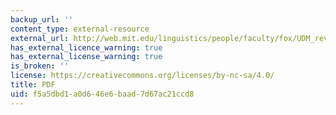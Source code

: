 ```yaml
---
backup_url: ''
content_type: external-resource
external_url: http://web.mit.edu/linguistics/people/faculty/fox/UDM_revised.pdf
has_external_licence_warning: true
has_external_license_warning: true
is_broken: ''
license: https://creativecommons.org/licenses/by-nc-sa/4.0/
title: PDF
uid: f5a5dbd1-a0d6-46e6-baad-7d67ac21ccd8
---
```

